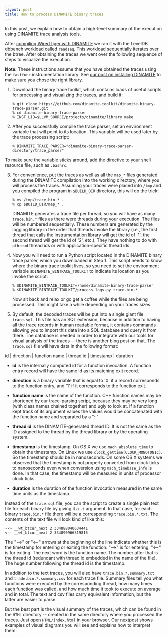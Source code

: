 ```yaml
---
layout: post
title: How to process DINAMITE binary traces
---
```


In this post, we explain how to obtain a high-level summary of the execution using DINAMITE trace analysis tools.

<!--more-->

After [compiling WiredTiger with DINAMITE](https://dinamite-toolkit.github.io/2016/11/12/compiling-WT/) we ran it with the LevelDB dbbench workload called `readseq`.
This workload sequentially iterates over the btree. After obtaining the traces
we went over the following sequence of steps to visualize the execution.

**Note:** These instructions assume that you have obtained the traces using the
  `fastfunc` instrumentation library. See [our post on installing
  DINAMITE](https://dinamite-toolkit.github.io/2016/11/11/installing-DINAMITE/)
  to make sure you chose the right library.

1. Download the binary trace toolkit, which contains loads of useful scripts for
processing and visualizing the traces, and build it:

   ```
   % git clone https://github.com/dinamite-toolkit/dinamite-binary-trace-parser.git
   % cd dinamite-binary-trace-parser
   % INST_LIB=$LLVM_SOURCE/projects/dinamite/library make
   ```
2. After you successfully compile the trace parser, set an environment variable
that will point to its location. This variable will be used later by the trace
processing script:

   ```
   % DINAMITE_TRACE_PARSER="dinamite-binary-trace-parser-directory/trace_parser"
   ```

To make sure the variable sticks around, add the directive to your shell resource
file, such as ```.bashrc```.

3. For convenience, put the traces as well as all the `map_*` files
generated during the DINAMITE compilation into the working directory,
where you will process the traces. Assuming your traces were placed
into `/tmp` and you compiled the program in `$BUILD_DIR` directory,
this will do the trick:

   ```
   % mv /tmp/trace.bin.* .
   % cp $BUILD_DIR/map_* .
   ```

   DINAMITE generates a trace file per thread, so you will have as
   many `trace.bin.*` files as there were threads during your
   execution. The files will be numbered sequentially. These numbers
   are generated by the logging library in the order that threads
   invoke the library (i.e., the first thread that calls the
   instrumentation library will get the id of '1', the second thread
   will get the id of '2', etc.).  They have nothing to do with
   `pthread` thread ids or with application-specific thread ids.

4. Now you will need to run a Python script located in the DINAMITE
binary trace parser, which you downloaded in Step 1. This script needs
to know where the binary trace toolkit lives, so you need to set the
environment variable `$DINAMITE_BINTRACE_TOOLKIT` to indicate its
location as you invoke the script:

   ```
   % $DINAMITE_BINTRACE_TOOLKIT=/home/dinamite-binary-trace-parser
   % $DINAMITE_BINTRACE_TOOLKIT/process-logs.py trace.bin.*
   ```

   Now sit back and relax or go get a coffee while the files are being processed.
   This might take a while depending on your traces sizes.

5. By default, the decoded traces will be put into a single giant file
`trace.sql`. This file has an SQL extension, because in addition to
having all the trace records in human readable format, it contains
commands allowing you to import this data into a SQL database and
query it from there. The database is needed in order to integrate with
our tools for visual analysis of the traces -- there is another blog
post on that. The `trace.sql` file will have data in the following format:

id | direction | function name | thread id | timestamp | duration

   * **id** is the internally computed id for a function invocation. A
     function entry record will have the same id as its matching exit record.
	 
   * **direction** is a binary variable that is equal to '0' if a
       record corresponds to the function entry, and '1' if it
	   corresponds to the function exit.
	   
   * **function name** is the name of the function. C++ function names
       may be shortened by our trace-parsing script, because they may
       be very long (with class names chained together) and ugly to
       look at. If a function kept track of its argument values the
       values would be concatenated with the function name and
       separated by a "::".
	   
   * **thread id** is the DINAMITE-generated thread ID. It is not the
       same as the ID assigned to the thread by the thread library or
       by the operating system.
	   
   * **timestamp** is the timestamp. On OS X we use
       `mach_absolute_time` to obtain the timestamp. On Linux we use
       `clock_gettime(CLOCK_MONOTONIC)`. So the timestamp should be in
       nanoseconds. On some OS X systems we observed that the
       timestamp is not properly converted from clock ticks to
       nanoseconds even when conversion using `mach_timebase_info` is
       done.  In that case, the timestamp will be measured in units of
       processor clock ticks.

   * **duration** is the duration of the function invocation measured
       in the same time units as the timestamp.

Instead of the `trace.sql` file, you can the script to create a single
plain text file for each binary file by giving it a `-t` argument. In
that case, for each binary `trace.bin.*` file there will be a
corresponding `trace.bin.*.txt`.  The contents of the text file will
look kind of like this:

   ```
   --> __wt_btcur_next 2 334888040634441
   <-- __wt_btcur_next 2 334890966319815
   ```

   The "-->" or "<--" arrows at the beginning of the line indicate
   whether this is the timestamp for entering or exiting the function:
   "-->" is for entering, "<--" is for exiting. The next word is the
   function name. The number after that is the thread id (redundant
   with thread id embedded in the name of the file). The huge number
   following the thread id is the timestamp.

   In addition to the text traces, you will also have `trace.bin.*.summary.txt`
   and `trade.bin.*.summary.csv` for each trace file.
   Summary files tell you what functions were executed by
   the corresponding thread, how many times each function was called, and how
   much time it took to execute on average and in total. The text and csv files
   carry equivalent information, but the latter are easier to parse.

   But the best part is the visual summary of the traces, which can be
   found in the `HTML` directory -- created in the same directory
   where you processed the traces. Just open `HTML/index.html` in your
   browser. Our [nextpost](https://dinamite-toolkit.github.io/2016/12/20/interactive-execution-flow-WT)
   shows examples of visual diagrams you will see and explains how to
   interpret them.


